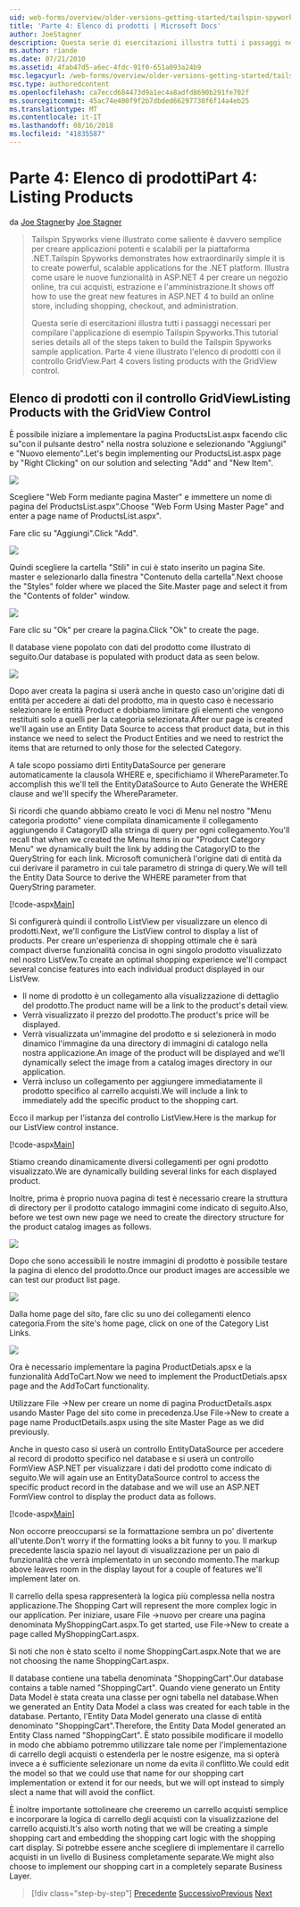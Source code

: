 ```yaml
---
uid: web-forms/overview/older-versions-getting-started/tailspin-spyworks/tailspin-spyworks-part-4
title: 'Parte 4: Elenco di prodotti | Microsoft Docs'
author: JoeStagner
description: Questa serie di esercitazioni illustra tutti i passaggi necessari per compilare l'applicazione di esempio Tailspin Spyworks. Parte 4 illustra l'elenco di prodotti con GridView Contr....
ms.author: riande
ms.date: 07/21/2010
ms.assetid: 4fab47d5-a6ec-4fdc-91f0-651a093a24b9
msc.legacyurl: /web-forms/overview/older-versions-getting-started/tailspin-spyworks/tailspin-spyworks-part-4
msc.type: authoredcontent
ms.openlocfilehash: ca7eccd684473d9a1ec4a8adfd8690b291fe702f
ms.sourcegitcommit: 45ac74e400f9f2b7dbded66297730f6f14a4eb25
ms.translationtype: MT
ms.contentlocale: it-IT
ms.lasthandoff: 08/16/2018
ms.locfileid: "41835587"
---
```

<a name="part-4-listing-products"></a><span data-ttu-id="07530-104">Parte 4: Elenco di prodotti</span><span class="sxs-lookup"><span data-stu-id="07530-104">Part 4: Listing Products</span></span>
====================
<span data-ttu-id="07530-105">da [Joe Stagner](https://github.com/JoeStagner)</span><span class="sxs-lookup"><span data-stu-id="07530-105">by [Joe Stagner](https://github.com/JoeStagner)</span></span>

> <span data-ttu-id="07530-106">Tailspin Spyworks viene illustrato come saliente è davvero semplice per creare applicazioni potenti e scalabili per la piattaforma .NET.</span><span class="sxs-lookup"><span data-stu-id="07530-106">Tailspin Spyworks demonstrates how extraordinarily simple it is to create powerful, scalable applications for the .NET platform.</span></span> <span data-ttu-id="07530-107">Illustra come usare le nuove funzionalità in ASP.NET 4 per creare un negozio online, tra cui acquisti, estrazione e l'amministrazione.</span><span class="sxs-lookup"><span data-stu-id="07530-107">It shows off how to use the great new features in ASP.NET 4 to build an online store, including shopping, checkout, and administration.</span></span>
> 
> <span data-ttu-id="07530-108">Questa serie di esercitazioni illustra tutti i passaggi necessari per compilare l'applicazione di esempio Tailspin Spyworks.</span><span class="sxs-lookup"><span data-stu-id="07530-108">This tutorial series details all of the steps taken to build the Tailspin Spyworks sample application.</span></span> <span data-ttu-id="07530-109">Parte 4 viene illustrato l'elenco di prodotti con il controllo GridView.</span><span class="sxs-lookup"><span data-stu-id="07530-109">Part 4 covers listing products with the GridView control.</span></span>


## <a id="_Toc260221670"></a>  <span data-ttu-id="07530-110">Elenco di prodotti con il controllo GridView</span><span class="sxs-lookup"><span data-stu-id="07530-110">Listing Products with the GridView Control</span></span>

<span data-ttu-id="07530-111">È possibile iniziare a implementare la pagina ProductsList.aspx facendo clic su"con il pulsante destro" nella nostra soluzione e selezionando "Aggiungi" e "Nuovo elemento".</span><span class="sxs-lookup"><span data-stu-id="07530-111">Let's begin implementing our ProductsList.aspx page by "Right Clicking" on our solution and selecting "Add" and "New Item".</span></span>

![](tailspin-spyworks-part-4/_static/image1.jpg)

<span data-ttu-id="07530-112">Scegliere "Web Form mediante pagina Master" e immettere un nome di pagina del ProductsList.aspx".</span><span class="sxs-lookup"><span data-stu-id="07530-112">Choose "Web Form Using Master Page" and enter a page name of ProductsList.aspx".</span></span>

<span data-ttu-id="07530-113">Fare clic su "Aggiungi".</span><span class="sxs-lookup"><span data-stu-id="07530-113">Click "Add".</span></span>

![](tailspin-spyworks-part-4/_static/image2.jpg)

<span data-ttu-id="07530-114">Quindi scegliere la cartella "Stili" in cui è stato inserito un pagina Site. master e selezionarlo dalla finestra "Contenuto della cartella".</span><span class="sxs-lookup"><span data-stu-id="07530-114">Next choose the "Styles" folder where we placed the Site.Master page and select it from the "Contents of folder" window.</span></span>

![](tailspin-spyworks-part-4/_static/image3.jpg)

<span data-ttu-id="07530-115">Fare clic su "Ok" per creare la pagina.</span><span class="sxs-lookup"><span data-stu-id="07530-115">Click "Ok" to create the page.</span></span>

<span data-ttu-id="07530-116">Il database viene popolato con dati del prodotto come illustrato di seguito.</span><span class="sxs-lookup"><span data-stu-id="07530-116">Our database is populated with product data as seen below.</span></span>

![](tailspin-spyworks-part-4/_static/image4.jpg)

<span data-ttu-id="07530-117">Dopo aver creata la pagina si userà anche in questo caso un'origine dati di entità per accedere ai dati del prodotto, ma in questo caso è necessario selezionare le entità Product e dobbiamo limitare gli elementi che vengono restituiti solo a quelli per la categoria selezionata.</span><span class="sxs-lookup"><span data-stu-id="07530-117">After our page is created we'll again use an Entity Data Source to access that product data, but in this instance we need to select the Product Entities and we need to restrict the items that are returned to only those for the selected Category.</span></span>

<span data-ttu-id="07530-118">A tale scopo possiamo dirti EntityDataSource per generare automaticamente la clausola WHERE e, specifichiamo il WhereParameter.</span><span class="sxs-lookup"><span data-stu-id="07530-118">To accomplish this we'll tell the EntityDataSource to Auto Generate the WHERE clause and we'll specify the WhereParameter.</span></span>

<span data-ttu-id="07530-119">Si ricordi che quando abbiamo creato le voci di Menu nel nostro "Menu categoria prodotto" viene compilata dinamicamente il collegamento aggiungendo il CatagoryID alla stringa di query per ogni collegamento.</span><span class="sxs-lookup"><span data-stu-id="07530-119">You'll recall that when we created the Menu Items in our "Product Category Menu" we dynamically built the link by adding the CatagoryID to the QueryString for each link.</span></span> <span data-ttu-id="07530-120">Microsoft comunicherà l'origine dati di entità da cui derivare il parametro in cui tale parametro di stringa di query.</span><span class="sxs-lookup"><span data-stu-id="07530-120">We will tell the Entity Data Source to derive the WHERE parameter from that QueryString parameter.</span></span>

[!code-aspx[Main](tailspin-spyworks-part-4/samples/sample1.aspx)]

<span data-ttu-id="07530-121">Si configurerà quindi il controllo ListView per visualizzare un elenco di prodotti.</span><span class="sxs-lookup"><span data-stu-id="07530-121">Next, we'll configure the ListView control to display a list of products.</span></span> <span data-ttu-id="07530-122">Per creare un'esperienza di shopping ottimale che è sarà compact diverse funzionalità concisa in ogni singolo prodotto visualizzato nel nostro ListVew.</span><span class="sxs-lookup"><span data-stu-id="07530-122">To create an optimal shopping experience we'll compact several concise features into each individual product displayed in our ListVew.</span></span>

- <span data-ttu-id="07530-123">Il nome di prodotto è un collegamento alla visualizzazione di dettaglio del prodotto.</span><span class="sxs-lookup"><span data-stu-id="07530-123">The product name will be a link to the product's detail view.</span></span>
- <span data-ttu-id="07530-124">Verrà visualizzato il prezzo del prodotto.</span><span class="sxs-lookup"><span data-stu-id="07530-124">The product's price will be displayed.</span></span>
- <span data-ttu-id="07530-125">Verrà visualizzata un'immagine del prodotto e si selezionerà in modo dinamico l'immagine da una directory di immagini di catalogo nella nostra applicazione.</span><span class="sxs-lookup"><span data-stu-id="07530-125">An image of the product will be displayed and we'll dynamically select the image from a catalog images directory in our application.</span></span>
- <span data-ttu-id="07530-126">Verrà incluso un collegamento per aggiungere immediatamente il prodotto specifico al carrello acquisti.</span><span class="sxs-lookup"><span data-stu-id="07530-126">We will include a link to immediately add the specific product to the shopping cart.</span></span>

<span data-ttu-id="07530-127">Ecco il markup per l'istanza del controllo ListView.</span><span class="sxs-lookup"><span data-stu-id="07530-127">Here is the markup for our ListView control instance.</span></span>

[!code-aspx[Main](tailspin-spyworks-part-4/samples/sample2.aspx)]

<span data-ttu-id="07530-128">Stiamo creando dinamicamente diversi collegamenti per ogni prodotto visualizzato.</span><span class="sxs-lookup"><span data-stu-id="07530-128">We are dynamically building several links for each displayed product.</span></span>

<span data-ttu-id="07530-129">Inoltre, prima è proprio nuova pagina di test è necessario creare la struttura di directory per il prodotto catalogo immagini come indicato di seguito.</span><span class="sxs-lookup"><span data-stu-id="07530-129">Also, before we test own new page we need to create the directory structure for the product catalog images as follows.</span></span>

![](tailspin-spyworks-part-4/_static/image1.png)

<span data-ttu-id="07530-130">Dopo che sono accessibili le nostre immagini di prodotto è possibile testare la pagina di elenco del prodotto.</span><span class="sxs-lookup"><span data-stu-id="07530-130">Once our product images are accessible we can test our product list page.</span></span>

![](tailspin-spyworks-part-4/_static/image5.jpg)

<span data-ttu-id="07530-131">Dalla home page del sito, fare clic su uno dei collegamenti elenco categoria.</span><span class="sxs-lookup"><span data-stu-id="07530-131">From the site's home page, click on one of the Category List Links.</span></span>

![](tailspin-spyworks-part-4/_static/image6.jpg)

<span data-ttu-id="07530-132">Ora è necessario implementare la pagina ProductDetials.apsx e la funzionalità AddToCart.</span><span class="sxs-lookup"><span data-stu-id="07530-132">Now we need to implement the ProductDetials.apsx page and the AddToCart functionality.</span></span>

<span data-ttu-id="07530-133">Utilizzare File -&gt;New per creare un nome di pagina ProductDetails.aspx usando Master Page del sito come in precedenza.</span><span class="sxs-lookup"><span data-stu-id="07530-133">Use File-&gt;New to create a page name ProductDetails.aspx using the site Master Page as we did previously.</span></span>

<span data-ttu-id="07530-134">Anche in questo caso si userà un controllo EntityDataSource per accedere al record di prodotto specifico nel database e si userà un controllo FormView ASP.NET per visualizzare i dati del prodotto come indicato di seguito.</span><span class="sxs-lookup"><span data-stu-id="07530-134">We will again use an EntityDataSource control to access the specific product record in the database and we will use an ASP.NET FormView control to display the product data as follows.</span></span>

[!code-aspx[Main](tailspin-spyworks-part-4/samples/sample3.aspx)]

<span data-ttu-id="07530-135">Non occorre preoccuparsi se la formattazione sembra un po' divertente all'utente.</span><span class="sxs-lookup"><span data-stu-id="07530-135">Don't worry if the formatting looks a bit funny to you.</span></span> <span data-ttu-id="07530-136">Il markup precedente lascia spazio nel layout di visualizzazione per un paio di funzionalità che verrà implementato in un secondo momento.</span><span class="sxs-lookup"><span data-stu-id="07530-136">The markup above leaves room in the display layout for a couple of features we'll implement later on.</span></span>

<span data-ttu-id="07530-137">Il carrello della spesa rappresenterà la logica più complessa nella nostra applicazione.</span><span class="sxs-lookup"><span data-stu-id="07530-137">The Shopping Cart will represent the more complex logic in our application.</span></span> <span data-ttu-id="07530-138">Per iniziare, usare File -&gt;nuovo per creare una pagina denominata MyShoppingCart.aspx.</span><span class="sxs-lookup"><span data-stu-id="07530-138">To get started, use File-&gt;New to create a page called MyShoppingCart.aspx.</span></span>

<span data-ttu-id="07530-139">Si noti che non è stato scelto il nome ShoppingCart.aspx.</span><span class="sxs-lookup"><span data-stu-id="07530-139">Note that we are not choosing the name ShoppingCart.aspx.</span></span>

<span data-ttu-id="07530-140">Il database contiene una tabella denominata "ShoppingCart".</span><span class="sxs-lookup"><span data-stu-id="07530-140">Our database contains a table named "ShoppingCart".</span></span> <span data-ttu-id="07530-141">Quando viene generato un Entity Data Model è stata creata una classe per ogni tabella nel database.</span><span class="sxs-lookup"><span data-stu-id="07530-141">When we generated an Entity Data Model a class was created for each table in the database.</span></span> <span data-ttu-id="07530-142">Pertanto, l'Entity Data Model generato una classe di entità denominato "ShoppingCart".</span><span class="sxs-lookup"><span data-stu-id="07530-142">Therefore, the Entity Data Model generated an Entity Class named "ShoppingCart".</span></span> <span data-ttu-id="07530-143">È stato possibile modificare il modello in modo che abbiamo potremmo utilizzare tale nome per l'implementazione di carrello degli acquisti o estenderla per le nostre esigenze, ma si opterà invece a è sufficiente selezionare un nome da evita il conflitto.</span><span class="sxs-lookup"><span data-stu-id="07530-143">We could edit the model so that we could use that name for our shopping cart implementation or extend it for our needs, but we will opt instead to simply slect a name that will avoid the conflict.</span></span>

<span data-ttu-id="07530-144">È inoltre importante sottolineare che creeremo un carrello acquisti semplice e incorporare la logica di carrello degli acquisti con la visualizzazione del carrello acquisti.</span><span class="sxs-lookup"><span data-stu-id="07530-144">It's also worth noting that we will be creating a simple shopping cart and embedding the shopping cart logic with the shopping cart display.</span></span> <span data-ttu-id="07530-145">Si potrebbe essere anche scegliere di implementare il carrello acquisti in un livello di Business completamente separate.</span><span class="sxs-lookup"><span data-stu-id="07530-145">We might also choose to implement our shopping cart in a completely separate Business Layer.</span></span>

> [!div class="step-by-step"]
> <span data-ttu-id="07530-146">[Precedente](tailspin-spyworks-part-3.md)
> [Successivo](tailspin-spyworks-part-5.md)</span><span class="sxs-lookup"><span data-stu-id="07530-146">[Previous](tailspin-spyworks-part-3.md)
[Next](tailspin-spyworks-part-5.md)</span></span>
